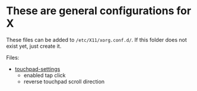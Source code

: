 # These are general configurations for X

These files can be added to `/etc/X11/xorg.conf.d/`. If this folder does not exist yet, just create it.

Files:
* [touchpad-settings](./touchpad-settings.conf)
  * enabled tap click
  * reverse touchpad scroll direction
